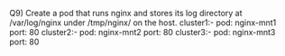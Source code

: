 Q9) Create a pod that runs nginx and stores its log directory at /var/log/nginx under /tmp/nginx/ on the host.
    cluster1:- pod: nginx-mnt1 port: 80
    cluster2:- pod: nginx-mnt2 port: 80
    cluster3:- pod: nginx-mnt3 port: 80
